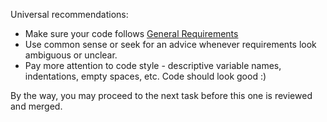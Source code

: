 Universal recommendations:
- Make sure your code follows [General Requirements](https://kottans.org/documentation/docs/doc/code-review/#general-requirements) 
- Use common sense or seek for an advice whenever requirements look ambiguous or unclear. 
- Pay more attention to code style - descriptive variable names, indentations, empty spaces, etc. Code should look good :)

By the way, you may proceed to the next task before this one is reviewed and merged.
